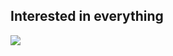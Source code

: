 ## Interested in everything

[![](https://visitcount.itsvg.in/api?id=HaikalMuhammadRafli&label=Profile%20Views&color=10&icon=5&pretty=true)](https://visitcount.itsvg.in)
